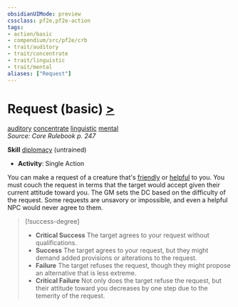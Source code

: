 ```yaml
---
obsidianUIMode: preview
cssclass: pf2e,pf2e-action
tags:
- action/basic
- compendium/src/pf2e/crb
- trait/auditory
- trait/concentrate
- trait/linguistic
- trait/mental
aliases: ["Request"]
---
```

# Request (basic) [>](rules/core-rulebook/chapter-9-playing-the-game.md#Actions "Single Action")
[auditory](rules/traits/auditory.md)  [concentrate](rules/traits/concentrate.md)  [linguistic](rules/traits/linguistic.md)  [mental](rules/traits/mental.md)  
*Source: Core Rulebook p. 247*  

**Skill** [diplomacy](compendium/skills.md#Diplomacy) (untrained)
- **Activity**: Single Action

You can make a request of a creature that's [friendly](rules/conditions.md#Friendly) or [helpful](rules/conditions.md#Helpful) to you. You must couch the request in terms that the target would accept given their current attitude toward you. The GM sets the DC based on the difficulty of the request. Some requests are unsavory or impossible, and even a helpful NPC would never agree to them.

> [!success-degree] 
> - **Critical Success** The target agrees to your request without qualifications.
> - **Success** The target agrees to your request, but they might demand added provisions or alterations to the request.
> - **Failure** The target refuses the request, though they might propose an alternative that is less extreme.
> - **Critical Failure** Not only does the target refuse the request, but their attitude toward you decreases by one step due to the temerity of the request.